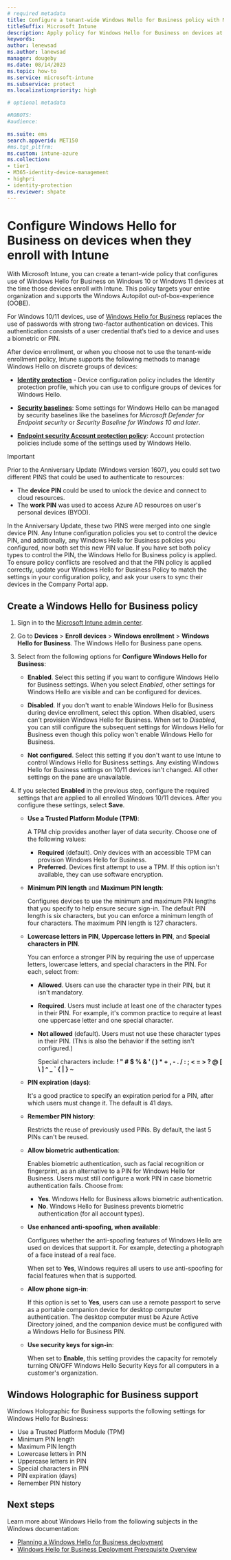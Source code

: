 ```yaml
---
# required metadata
title: Configure a tenant-wide Windows Hello for Business policy with Microsoft Intune
titleSuffix: Microsoft Intune
description: Apply policy for Windows Hello for Business on devices at the time they enroll with Microsoft Intune
keywords:
author: lenewsad
ms.author: lanewsad
manager: dougeby
ms.date: 08/14/2023
ms.topic: how-to
ms.service: microsoft-intune
ms.subservice: protect
ms.localizationpriority: high

# optional metadata

#ROBOTS:
#audience:

ms.suite: ems
search.appverid: MET150
#ms.tgt_pltfrm:
ms.custom: intune-azure
ms.collection:
- tier1
- M365-identity-device-management
- highpri
- identity-protection
ms.reviewer: shpate
---
```


# Configure Windows Hello for Business on devices when they enroll with Intune

With Microsoft Intune, you can create a tenant-wide policy that configures use of Windows Hello for Business on Windows 10 or Windows 11 devices at the time those devices enroll with Intune. This policy targets your entire organization and supports the Windows Autopilot out-of-box-experience (OOBE).

For Windows 10/11 devices, use of [Windows Hello for Business](/windows/security/identity-protection/hello-for-business/hello-overview) replaces the use of passwords with strong two-factor authentication on devices. This authentication consists of a user credential that’s tied to a device and uses a biometric or PIN.

After device enrollment, or when you choose not to use the tenant-wide enrollment policy, Intune supports the following methods to manage Windows Hello on discrete groups of devices:

- [**Identity protection**](../protect/identity-protection-configure.md) - Device configuration policy includes the Identity protection profile, which you can use to configure groups of devices for Windows Hello.

- [**Security baselines**](../protect/security-baselines.md): Some settings for Windows Hello can be managed by security baselines like the baselines for *Microsoft Defender for Endpoint security* or  *Security Baseline for Windows 10 and later*.
- [**Endpoint security Account protection policy**](../protect/endpoint-security-account-protection-policy.md): Account protection policies include some of the settings used by Windows Hello.

> [!IMPORTANT]
> Prior to the Anniversary Update (Windows version 1607), you could set two different PINS that could be used to authenticate to resources:
>
> - The **device PIN** could be used to unlock the device and connect to cloud resources.
> - The **work PIN** was used to access Azure AD resources on user's personal devices (BYOD).
>
> In the Anniversary Update, these two PINS were merged into one single device PIN.
> Any Intune configuration policies you set to control the device PIN, and additionally, any Windows Hello for Business policies you configured, now both set this new PIN value.
> If you have set both policy types to control the PIN, the Windows Hello for Business policy is applied.
> To ensure policy conflicts are resolved and that the PIN policy is applied correctly, update your Windows Hello for Business Policy to match the settings in your configuration policy, and ask your users to sync their devices in the Company Portal app.

## Create a Windows Hello for Business policy

1. Sign in to the [Microsoft Intune admin center](https://go.microsoft.com/fwlink/?linkid=2109431).

2. Go to **Devices** > **Enroll devices** > **Windows enrollment** > **Windows Hello for Business**. The Windows Hello for Business pane opens.

3. Select from the following options for **Configure Windows Hello for Business**:

   - **Enabled**. Select this setting if you want to configure Windows Hello for Business settings. When you select *Enabled*, other settings for Windows Hello are visible and can be configured for devices.

   - **Disabled**. If you don't want to enable Windows Hello for Business during device enrollment, select this option. When disabled, users can't provision Windows Hello for Business. When set to *Disabled*, you can still configure the subsequent settings for Windows Hello for Business even though this policy won't enable Windows Hello for Business.

   - **Not configured**. Select this setting if you don't want to use Intune to control Windows Hello for Business settings. Any existing Windows Hello for Business settings on 10/11 devices isn't changed. All other settings on the pane are unavailable.

4. If you selected **Enabled** in the previous step, configure the required settings that are applied to all enrolled Windows 10/11 devices. After you configure these settings, select **Save**.

   - **Use a Trusted Platform Module (TPM)**:

     A TPM chip provides another layer of data security. Choose one of the following values:

     - **Required** (default). Only devices with an accessible TPM can provision Windows Hello for Business.
     - **Preferred**. Devices first attempt to use a TPM. If this option isn't available, they can use software encryption.

   - **Minimum PIN length** and **Maximum PIN length**:

     Configures devices to use the minimum and maximum PIN lengths that you specify to help ensure secure sign-in. The default PIN length is six characters, but you can enforce a minimum length of four characters. The maximum PIN length is 127 characters.

   - **Lowercase letters in PIN**, **Uppercase letters in PIN**, and **Special characters in PIN**.

     You can enforce a stronger PIN by requiring the use of uppercase letters, lowercase letters, and special characters in the PIN. For each, select from:

     - **Allowed**. Users can use the character type in their PIN, but it isn't mandatory.

     - **Required**. Users must include at least one of the character types in their PIN. For example, it's common practice to require at least one uppercase letter and one special character.

     - **Not allowed** (default). Users must not use these character types in their PIN. (This is also the behavior if the setting isn't configured.)

       Special characters include: **! " # $ % &amp; ' ( ) &#42; + , - . / : ; &lt; = &gt; ? @ [ \ ] ^ _ &#96; { &#124; } ~**

   - **PIN expiration (days)**:

     It's a good practice to specify an expiration period for a PIN, after which users must change it. The default is 41 days.

   - **Remember PIN history**:

     Restricts the reuse of previously used PINs. By default, the last 5 PINs can't be reused.

   - **Allow biometric authentication**:

     Enables biometric authentication, such as facial recognition or fingerprint, as an alternative to a PIN for Windows Hello for Business. Users must still configure a work PIN in case biometric authentication fails. Choose from:

     - **Yes**. Windows Hello for Business allows biometric authentication.
     - **No**. Windows Hello for Business prevents biometric authentication (for all account types).

   - **Use enhanced anti-spoofing, when available**:

     Configures whether the anti-spoofing features of Windows Hello are used on devices that support it. For example, detecting a photograph of a face instead of a real face.

     When set to **Yes**, Windows requires all users to use anti-spoofing for facial features when that is supported.

   - **Allow phone sign-in**:

     If this option is set to **Yes**, users can use a remote passport to serve as a portable companion device for desktop computer authentication. The desktop computer must be Azure Active Directory joined, and the companion device must be configured with a Windows Hello for Business PIN.

   - **Use security keys for sign-in**:

     When set to **Enable**, this setting provides the capacity for remotely turning ON/OFF Windows Hello Security Keys for all computers in a customer's organization.

## Windows Holographic for Business support

Windows Holographic for Business supports the following settings for Windows Hello for Business:

- Use a Trusted Platform Module (TPM)
- Minimum PIN length
- Maximum PIN length
- Lowercase letters in PIN
- Uppercase letters in PIN
- Special characters in PIN
- PIN expiration (days)
- Remember PIN history

## Next steps

Learn more about Windows Hello from the following subjects in the Windows documentation:

- [Planning a Windows Hello for Business deployment](/windows/security/identity-protection/hello-for-business/hello-planning-guide)
- [Windows Hello for Business Deployment Prerequisite Overview](/windows/security/identity-protection/hello-for-business/hello-identity-verification)